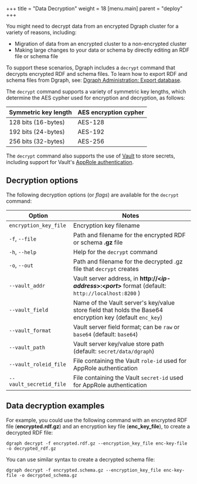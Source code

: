 +++
title = "Data Decryption"
weight = 18
[menu.main]
    parent = "deploy"
+++

You might need to decrypt data from an encrypted Dgraph cluster for a variety of
reasons, including:

* Migration of data from an encrypted cluster to a non-encrypted cluster
* Making large changes to your data or schema by directly editing an RDF file or
  schema file

To support these scenarios, Dgraph includes a `decrypt`
command that decrypts encrypted RDF and schema files. To learn how to export RDF
and schema files from Dgraph, see:
[Dgraph Administration: Export database](/deploy/dgraph-administration/#exporting-database).

The `decrypt` command supports a variety of symmetric key lengths, which
determine the AES cypher used for encryption and decryption, as follows:


| Symmetric key length | AES encryption cypher |
|----------------------|-----------------------|
| 128 bits (16-bytes)  |  AES-128              |
| 192 bits (24-bytes)  |  AES-192              |
| 256 bits (32-bytes)  |  AES-256              |


The `decrypt` command also supports the use of
[Vault](https://www.vaultproject.io/) to store secrets, including support for
Vault's
[AppRole authentication](https://www.vaultproject.io/docs/auth/approle.html).

## Decryption options

The following decryption options (or *flags*) are available for the `decrypt` command:

| Option                      | Notes                                                                |
|-----------------------------|----------------------------------------------------------------------|
|`encryption_key_file`        | Encryption key filename                                              |
|`-f`, `--file`               | Path and filename for the encrypted RDF or schema **.gz** file       |
|`-h`, `--help`               | Help for the `decrypt` command                                       |
|`-o`, `--out`                | Path and filename for the decrypted .gz file that `decrypt` creates  |
|`--vault_addr`               | Vault server address, in **http://&lt;*ip-address*&gt;:&lt;*port*&gt;** format (default: `http://localhost:8200` ) |
|`--vault_field`              | Name of the Vault server's key/value store field that holds the Base64 encryption key (default `enc_key`) |
|`--vault_format`             | Vault server field format; can be `raw` or `base64` (default: `base64`) |
|`--vault_path`               | Vault server key/value store path (default: `secret/data/dgraph`)       |
|`--vault_roleid_file`        | File containing the Vault `role-id` used for AppRole authentication     |
|`--vault_secretid_file`      |  File containing the Vault `secret-id` used for AppRole authentication  |

## Data decryption examples 

For example, you could use the following command with an encrypted RDF file
(**encrypted.rdf.gz**) and an encryption key file (**enc_key_file**), to
create a decrypted RDF file:

```
dgraph decrypt -f encrypted.rdf.gz --encryption_key_file enc-key-file -o decrypted_rdf.gz
```

You can use similar syntax to create a decrypted schema file:

```
dgraph decrypt -f encrypted.schema.gz --encryption_key_file enc-key-file -o decrypted_schema.gz
```


